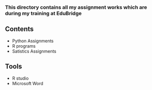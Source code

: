 
### This directory contains all my assignment works which are during my training at EduBridge ##

## Contents ##

* Python Assignments
* R programs
* Satistics Assignments


## Tools ##

* R studio
* Microsoft Word
